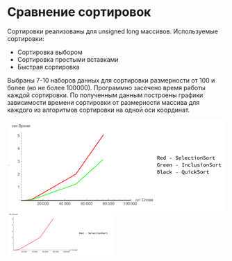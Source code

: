 # Cравнение сортировок
Сортировки реализованы для unsigned long массивов.
Используемые сортировки:
   * Сортировка выбором
   * Сортировка простыми вставками
   * Быстрая сортировка
  
Выбраны 7-10 наборов данных для сортировки размерности от 100 и более (но не более 100000). Программно засечено время работы каждой сортировки.
По полученным данным построены графики зависимости времени сортировки от размерности массива для каждого из алгоритмов сортировки на одной оси координат.

![](images/Общий%20график.png)
<img src="images/SelectionSort.png" height=100 >
